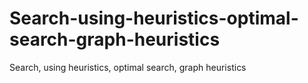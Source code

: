 # Search-using-heuristics-optimal-search-graph-heuristics
Search, using heuristics, optimal search, graph heuristics
